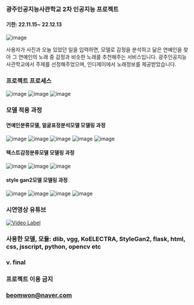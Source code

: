 
### 광주인공지능사관학교 2차 인공지능 프로젝트
#### 기한: 22.11.15~ 22.12.13
![image](https://user-images.githubusercontent.com/38881094/208052098-79cb719f-e8de-4967-b970-6e34558fba9f.png)

사용자가 사진과 오늘 있었던 일을 입력하면, 모델로 감정을 분석하고 닮은 연예인을 찾아 그 연예인의 노래 중 감정과 비슷한 노래를 추천해주는 서비스입니다.
광주인공지능사관학교에서 주제를 선정해주었으며, 인디제이에서 노래정보를 제공받았습니다.

### 프로젝트 프로세스
![image](https://user-images.githubusercontent.com/38881094/208052372-5b02c2aa-6502-4a78-8f57-68fc55de50c0.png)
![image](https://user-images.githubusercontent.com/38881094/208052504-8087fb15-3f85-4583-88f3-07b4c8b675b7.png)
![image](https://user-images.githubusercontent.com/38881094/208052556-d8fc6981-5512-4122-afef-4eeedcc97138.png)

### 모델 적용 과정
#### 연예인분류모델, 얼굴표정분석모델 모델링 과정
![image](https://user-images.githubusercontent.com/38881094/208052660-ba6f3129-0f3f-421a-adec-f0558fa9523d.png)
![image](https://user-images.githubusercontent.com/38881094/208052780-d227edd0-f65c-4034-a205-eb54c8c9331e.png)
![image](https://user-images.githubusercontent.com/38881094/208052830-86720181-6f27-4aeb-be72-fab1f96fbe11.png)
![image](https://user-images.githubusercontent.com/38881094/208052885-860cc965-e205-4c5a-baf5-bb274660533e.png)
![image](https://user-images.githubusercontent.com/38881094/208052938-0a65216c-5635-4fe5-9074-03edfe9c66e4.png)

#### 텍스트감정분류모델 모델링 과정
![image](https://user-images.githubusercontent.com/38881094/208053020-8b309531-379d-4077-bac9-aa6d1f570731.png)
![image](https://user-images.githubusercontent.com/38881094/208053060-01dec905-28cf-4401-8536-6e4ad86bfdd6.png)
![image](https://user-images.githubusercontent.com/38881094/208053112-89f69920-f29d-49e7-8551-18086a142a15.png)

#### style gan2모델 모델링 과정
![image](https://user-images.githubusercontent.com/38881094/208053223-d0fb3528-fbd0-4e1c-b4dd-f2f4417989b9.png)
![image](https://user-images.githubusercontent.com/38881094/208053264-d4a15aaf-4ba9-4adf-93b4-915e962922f9.png)
![image](https://user-images.githubusercontent.com/38881094/208053313-be24d11b-6c4a-4c20-b585-951ba584604f.png)
![image](https://user-images.githubusercontent.com/38881094/208053354-8c8246ce-54cb-4176-8712-0c4652493ca4.png)

### 시연영상 유튜브
[![Video Label](http://img.youtube.com/vi/776mhBORgtY/0.jpg)](https://www.youtube.com/watch?v=776mhBORgtY)

### 사용한 모델, 모듈: dlib, vgg, KoELECTRA, StyleGan2, flask, html, css, jsscript, python, opencv etc

### v. final
### 프로젝트 이용 금지
### beomwon@naver.com

